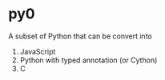 # py0

A subset of Python that can be convert into 

1. JavaScript
2. Python with typed annotation (or Cython)
3. C

